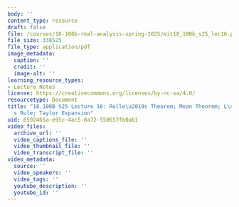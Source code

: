 ```yaml
---
body: ''
content_type: resource
draft: false
file: /courses/18-100b-real-analysis-spring-2025/mit18_100b_s25_lec16.pdf
file_size: 338525
file_type: application/pdf
image_metadata:
  caption: ''
  credit: ''
  image-alt: ''
learning_resource_types:
- Lecture Notes
license: https://creativecommons.org/licenses/by-nc-sa/4.0/
resourcetype: Document
title: "18.100B S25 Lecture 16: Rolle\u2019s Theorem; Mean Theorem; L\u2019H\xF4pital\u2019\
  s Rule; Taylor Expansion"
uid: 6592465a-e95c-4ac5-8a72-550657fb0ab1
video_files:
  archive_url: ''
  video_captions_file: ''
  video_thumbnail_file: ''
  video_transcript_file: ''
video_metadata:
  source: ''
  video_speakers: ''
  video_tags: ''
  youtube_description: ''
  youtube_id: ''
---
```

